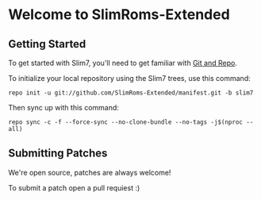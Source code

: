 Welcome to SlimRoms-Extended
===================


Getting Started
---------------

To get started with Slim7, you'll need to get familiar with
[Git and Repo](https://source.android.com/source/using-repo.html).

To initialize your local repository using the Slim7 trees, use this command:


	repo init -u git://github.com/SlimRoms-Extended/manifest.git -b slim7



Then sync up with this command:

	repo sync -c -f --force-sync --no-clone-bundle --no-tags -j$(nproc --all)



Submitting Patches
------------------

We're open source, patches are always welcome!

To submit a patch open a pull requiest :)
